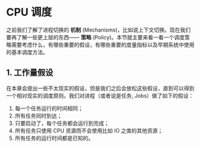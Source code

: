 # CPU 调度

之前我们了解了进程切换的 **机制** (Mechanisms)，比如说上下文切换。现在我们要再了解一些更上层的东西—— **策略** (Policy)。本节就主要来看一看一个调度策略需要考虑什么，有哪些重要的假设，有哪些重要的度量指标以及早期系统中使用的基本调度方法。

## 1. 工作量假设

在本章会提出一些不太现实的假设，但是我们之后会放松这些假设，直到可以得到一个相对现实的调度原则。我们对进程（或者说是任务, Jobs）做了如下的假设：

1. 每一个任务运行的时间相同；
2. 所有任务同时到达；
3. 只要启动了，每个任务都会运行到完成；
4. 所有任务只使用 CPU 资源而不会使用比如 IO 之类的其他资源；
5. 所有任务的运行时间都是已知的。

